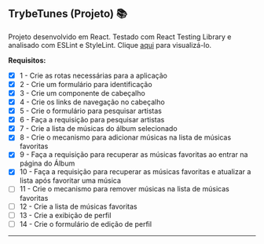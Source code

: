 ## TrybeTunes (Projeto) 📚

Projeto desenvolvido em React. Testado com  React Testing Library e analisado com ESLint e StyleLint. Clique [aqui](https://tiagordebarros.github.io/projetos/trybetunes/index.html) para visualizá-lo.

**Requisitos:**

- [x] 1 - Crie as rotas necessárias para a aplicação
- [x] 2 - Crie um formulário para identificação
- [x] 3 - Crie um componente de cabeçalho
- [x] 4 - Crie os links de navegação no cabeçalho
- [x] 5 - Crie o formulário para pesquisar artistas
- [x] 6 - Faça a requisição para pesquisar artistas
- [x] 7 - Crie a lista de músicas do álbum selecionado
- [x] 8 - Crie o mecanismo para adicionar músicas na lista de músicas favoritas
- [x] 9 - Faça a requisição para recuperar as músicas favoritas ao entrar na página do Álbum
- [x] 10 - Faça a requisição para recuperar as músicas favoritas e atualizar a lista após favoritar uma música
- [ ] 11 - Crie o mecanismo para remover músicas na lista de músicas favoritas
- [ ] 12 - Crie a lista de músicas favoritas
- [ ] 13 - Crie a exibição de perfil
- [ ] 14 - Crie o formulário de edição de perfil

---

